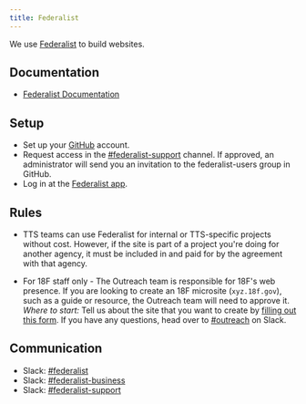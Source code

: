 ```yaml
---
title: Federalist
---
```


We use [Federalist](https://federalist.18f.gov) to build websites.

## Documentation

* [Federalist Documentation](https://federalist.18f.gov/documentation/)

## Setup

* Set up your [GitHub]({{site.baseurl}}/github/) account.
* Request access in the [#federalist-support](https://gsa-tts.slack.com/messages/federalist-support) channel. If approved, an administrator will send you an invitation to the federalist-users group in GitHub.
* Log in at the [Federalist app](https://federalistapp.18f.gov/).

## Rules

* TTS teams can use Federalist for internal or TTS-specific projects without cost.  However, if the site is part of a project you're doing for another agency, it must be included in and paid for by the agreement with that agency.

* For 18F staff only - The Outreach team is responsible for 18F's web presence. If you are looking to create an 18F microsite (`xyz.18f.gov`), such as a guide or resource, the Outreach team will need to approve it. *Where to start:* Tell us about the site that you want to create by [filling out this form](https://goo.gl/forms/gnknCoYSRIF0gGrA3). If you have any questions, head over to [#outreach](https://gsa-tts.slack.com/messages/outreach/) on Slack.

## Communication

* Slack: [#federalist](https://gsa-tts.slack.com/messages/federalist/)
* Slack: [#federalist-business](https://gsa-tts.slack.com/messages/federalist-business/)
* Slack: [#federalist-support](https://gsa-tts.slack.com/messages/federalist-support/)

